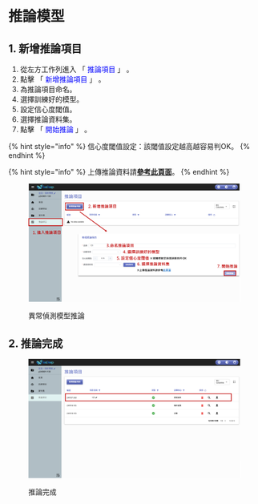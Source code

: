 # 推論模型

## 1. 新增推論項目&#x20;

1. 從左方工作列進入 「 <font color="blue">推論項目</font> 」 。&#x20;
2. 點擊 「 <font color="blue">新增推論項目</font> 」 。&#x20;
3. 為推論項目命名。&#x20;
4. 選擇訓練好的模型。&#x20;
5. 設定信心度閾值。&#x20;
6. 選擇推論資料集。&#x20;
7. 點擊 「 <font color="blue">開始推論</font> 」 。

{% hint style="info" %}
信心度閾值設定：該閾值設定越高越容易判OK。
{% endhint %}

{% hint style="info" %}
上傳推論資料請[**參考此頁面**](../xin-zeng-zi-liao-ji/shang-chuan-tui-lun-zi-liao.md)。
{% endhint %}

<figure><img src="../../../.gitbook/assets/image (45).png" alt=""><figcaption><p>異常偵測模型推論</p></figcaption></figure>

## 2. 推論完成

<figure><img src="../../../.gitbook/assets/image (46).png" alt=""><figcaption><p>推論完成</p></figcaption></figure>
